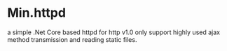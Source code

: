 # Min.httpd
a simple .Net Core based httpd for http v1.0 only support highly used ajax method transmission and reading static files.
